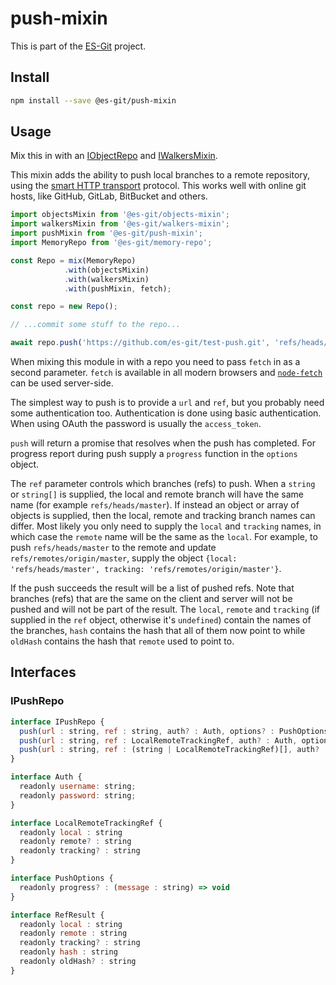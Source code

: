 # push-mixin

This is part of the [ES-Git](https://github.com/es-git/es-git) project.

## Install

```bash
npm install --save @es-git/push-mixin
```

## Usage

Mix this in with an [IObjectRepo](https://www.npmjs.com/package/@es-git/object-mixin#IObjectRepo) and [IWalkersMixin](https://www.npmjs.com/package/@es-git/walkers-mixin#IWalkersMixin).

This mixin adds the ability to push local branches to a remote repository, using the [smart HTTP transport](https://git-scm.com/blog/2010/03/04/smart-http.html) protocol. This works well with online git hosts, like GitHub, GitLab, BitBucket and others.

```js
import objectsMixin from '@es-git/objects-mixin';
import walkersMixin from '@es-git/walkers-mixin';
import pushMixin from '@es-git/push-mixin';
import MemoryRepo from '@es-git/memory-repo';

const Repo = mix(MemoryRepo)
            .with(objectsMixin)
            .with(walkersMixin)
            .with(pushMixin, fetch);

const repo = new Repo();

// ...commit some stuff to the repo...

await repo.push('https://github.com/es-git/test-push.git', 'refs/heads/master', {username, password});
```

When mixing this module in with a repo you need to pass `fetch` in as a second parameter. `fetch` is available in all modern browsers and [`node-fetch`](https://www.npmjs.com/package/node-fetch) can be used server-side.

The simplest way to push is to provide a `url` and `ref`, but you probably need some authentication too. Authentication is done using basic authentication. When using OAuth the password is usually the `access_token`.

`push` will return a promise that resolves when the push has completed. For progress report during push supply a `progress` function in the `options` object.

The `ref` parameter controls which branches (refs) to push. When a `string` or `string[]` is supplied, the local and remote branch will have the same name (for example `refs/heads/master`). If instead an object or array of objects is supplied, then the local, remote and tracking branch names can differ. Most likely you only need to supply the `local` and `tracking` names, in which case the `remote` name will be the same as the `local`. For example, to push `refs/heads/master` to the remote and update `refs/remotes/origin/master`, supply the object `{local: 'refs/heads/master', tracking: 'refs/remotes/origin/master'}`.

If the push succeeds the result will be a list of pushed refs. Note that branches (refs) that are the same on the client and server will not be pushed and will not be part of the result. The `local`, `remote` and `tracking` (if supplied in the `ref` object, otherwise it's `undefined`) contain the names of the branches, `hash` contains the hash that all of them now point to while `oldHash` contains the hash that `remote` used to point to.

## Interfaces


### IPushRepo

```js
interface IPushRepo {
  push(url : string, ref : string, auth? : Auth, options? : PushOptions) : Promise<RefResult[]>
  push(url : string, ref : LocalRemoteTrackingRef, auth? : Auth, options? : PushOptions) : Promise<RefResult[]>
  push(url : string, ref : (string | LocalRemoteTrackingRef)[], auth? : Auth, options? : PushOptions) : Promise<RefResult[]>
}

interface Auth {
  readonly username: string;
  readonly password: string;
}

interface LocalRemoteTrackingRef {
  readonly local : string
  readonly remote? : string
  readonly tracking? : string
}

interface PushOptions {
  readonly progress? : (message : string) => void
}

interface RefResult {
  readonly local : string
  readonly remote : string
  readonly tracking? : string
  readonly hash : string
  readonly oldHash? : string
}
```